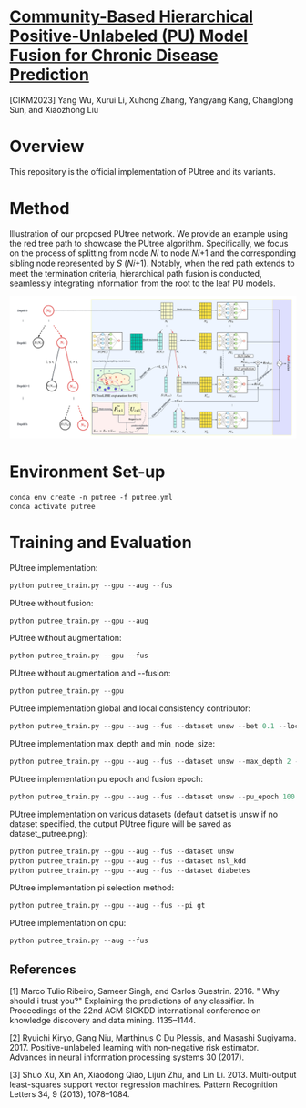 # [Community-Based Hierarchical Positive-Unlabeled (PU) Model Fusion for Chronic Disease Prediction](https://arxiv.org/abs/2309.03386)
[CIKM2023] Yang Wu, Xurui Li, Xuhong Zhang, Yangyang Kang, Changlong Sun, and Xiaozhong Liu
# Overview
This repository is the official implementation of PUtree and its variants.

# Method
Illustration of our proposed PUtree network. We provide an example using the red tree path to showcase the PUtree algorithm. Specifically, we focus on the process of splitting from node 𝑁𝑖 to node 𝑁𝑖+1 and the corresponding sibling node represented by 𝑆 (𝑁𝑖+1). Notably, when the red path extends to meet the termination criteria, hierarchical path fusion is conducted, seamlessly integrating information from the root to the leaf PU models.

![framework](framework.jpeg)
# Environment Set-up
```setup
conda env create -n putree -f putree.yml
conda activate putree

```
# Training and Evaluation

PUtree implementation:
```python
python putree_train.py --gpu --aug --fus
```

PUtree without fusion:
```python
python putree_train.py --gpu --aug
```

PUtree without augmentation:
```python
python putree_train.py --gpu --fus
```
PUtree without augmentation and --fusion:
```python
python putree_train.py --gpu
```
PUtree implementation global and local consistency contributor:
```python
python putree_train.py --gpu --aug --fus --dataset unsw --bet 0.1 --local_bet 0.9
```

PUtree implementation max_depth and min_node_size:
```python
python putree_train.py --gpu --aug --fus --dataset unsw --max_depth 2 --min_node_size 2000
```

PUtree implementation pu epoch and fusion epoch:
```python
python putree_train.py --gpu --aug --fus --dataset unsw --pu_epoch 100 --fusion_epoch 30
```
PUtree implementation on various datasets (default datset is unsw if no dataset specified, the output PUtree figure will be saved as dataset_putree.png):
```python
python putree_train.py --gpu --aug --fus --dataset unsw
python putree_train.py --gpu --aug --fus --dataset nsl_kdd
python putree_train.py --gpu --aug --fus --dataset diabetes
```


PUtree implementation pi selection method:
```python
python putree_train.py --gpu --aug --fus --pi gt
```

PUtree implementation on cpu:
```python
python putree_train.py --aug --fus
```
## References
[1] Marco Tulio Ribeiro, Sameer Singh, and Carlos Guestrin. 2016. " Why should i trust you?" Explaining the predictions of any classifier. In Proceedings of the 22nd ACM SIGKDD international conference on knowledge discovery and data mining. 1135–1144.


[2] Ryuichi Kiryo, Gang Niu, Marthinus C Du Plessis, and Masashi Sugiyama. 2017. Positive-unlabeled learning with non-negative risk estimator. Advances in neural information processing systems 30 (2017).


[3] Shuo Xu, Xin An, Xiaodong Qiao, Lijun Zhu, and Lin Li. 2013. Multi-output least-squares support vector regression machines. Pattern Recognition Letters 34, 9 (2013), 1078–1084.
